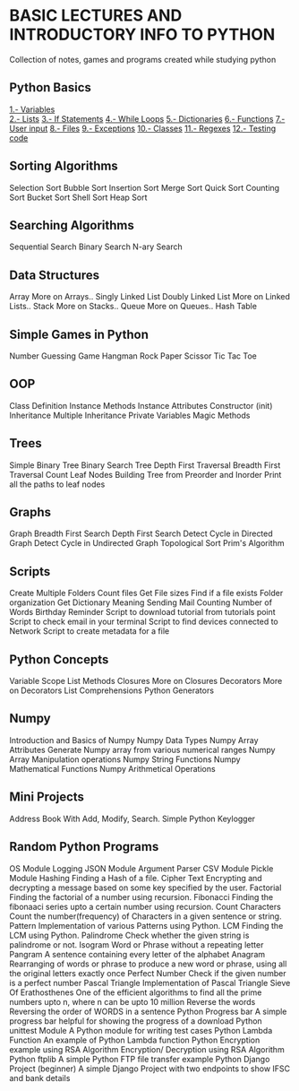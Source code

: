 # BASIC LECTURES AND INTRODUCTORY INFO TO PYTHON
Collection of notes, games and programs created while studying python

## Python Basics
[1.- Variables]() <br>
[2.- Lists]()
[3.- If Statements]()
[4.- While Loops]()
[5.- Dictionaries]()
[6.- Functions]()
[7.- User input]()
[8.- Files]()
[9.- Exceptions]()
[10.- Classes]()
[11.- Regexes]()
[12.- Testing code]()


## Sorting Algorithms
Selection Sort
Bubble Sort
Insertion Sort
Merge Sort
Quick Sort
Counting Sort
Bucket Sort
Shell Sort
Heap Sort

## Searching Algorithms
Sequential Search
Binary Search
N-ary Search

## Data Structures
Array
More on Arrays..
Singly Linked List
Doubly Linked List
More on Linked Lists..
Stack
More on Stacks..
Queue
More on Queues..
Hash Table

## Simple Games in Python
Number Guessing Game
Hangman
Rock Paper Scissor
Tic Tac Toe

## OOP
Class Definition
Instance Methods
Instance Attributes
Constructor (init)
Inheritance
Multiple Inheritance
Private Variables
Magic Methods

## Trees
Simple Binary Tree
Binary Search Tree
Depth First Traversal
Breadth First Traversal
Count Leaf Nodes
Building Tree from Preorder and Inorder
Print all the paths to leaf nodes

## Graphs
Graph
Breadth First Search
Depth First Search
Detect Cycle in Directed Graph
Detect Cycle in Undirected Graph
Topological Sort
Prim's Algorithm

## Scripts
Create Multiple Folders
Count files
Get File sizes
Find if a file exists
Folder organization
Get Dictionary Meaning
Sending Mail
Counting Number of Words
Birthday Reminder
Script to download tutorial from tutorials point
Script to check email in your terminal
Script to find devices connected to Network
Script to create metadata for a file

## Python Concepts
Variable Scope
List Methods
Closures
More on Closures
Decorators
More on Decorators
List Comprehensions
Python Generators

## Numpy
Introduction and Basics of Numpy
Numpy Data Types
Numpy Array Attributes
Generate Numpy array from various numerical ranges
Numpy Array Manipulation operations
Numpy String Functions
Numpy Mathematical Functions
Numpy Arithmetical Operations

## Mini Projects
Address Book With Add, Modify, Search.
Simple Python Keylogger

## Random Python Programs
OS Module
Logging
JSON Module
Argument Parser
CSV Module
Pickle Module
Hashing Finding a Hash of a file.
Cipher Text Encrypting and decrypting a message based on some key specified by the user.
Factorial Finding the factorial of a number using recursion.
Fibonacci Finding the fibonaaci series upto a certain number using recursion.
Count Characters Count the number(frequency) of Characters in a given sentence or string.
Pattern Implementation of various Patterns using Python.
LCM Finding the LCM using Python.
Palindrome Check whether the given string is palindrome or not.
Isogram Word or Phrase without a repeating letter
Pangram A sentence containing every letter of the alphabet
Anagram Rearranging of words or phrase to produce a new word or phrase, using all the original letters exactly once
Perfect Number Check if the given number is a perfect number
Pascal Triangle Implementation of Pascal Triangle
Sieve Of Erathosthenes One of the efficient algorithms to find all the prime numbers upto n, where n can be upto 10 million
Reverse the words Reversing the order of WORDS in a sentence
Python Progress bar A simple progress bar helpful for showing the progress of a download
Python unittest Module A Python module for writing test cases
Python Lambda Function An example of Python Lambda function
Python Encryption example using RSA Algorithm Encryption/ Decryption using RSA Algorithm
Python ftplib A simple Python FTP file transfer example
Python Django Project (beginner) A simple Django Project with two endpoints to show IFSC and bank details
